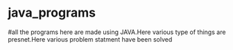 # java_programs
#all the programs here are made using JAVA.Here various type of things are presnet.Here various problem statment have been solved
